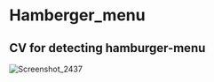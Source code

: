 # Hamberger_menu
## CV for detecting hamburger-menu
![Screenshot_2437](https://github.com/vane4ka-ops/Hamberger_menu/assets/128754897/1d30e278-9d94-488c-8590-75bdea6bffdb)
